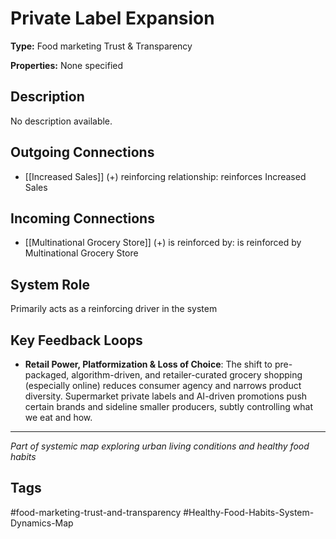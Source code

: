 # Private Label Expansion

**Type:** Food marketing Trust & Transparency

**Properties:** None specified

## Description
No description available.

## Outgoing Connections
- [[Increased Sales]] (+) reinforcing relationship: reinforces Increased Sales

## Incoming Connections
- [[Multinational Grocery Store]] (+) is reinforced by: is reinforced by Multinational Grocery Store

## System Role
Primarily acts as a reinforcing driver in the system

## Key Feedback Loops
- **Retail Power, Platformization & Loss of Choice**: The shift to pre-packaged, algorithm-driven, and retailer-curated grocery shopping (especially online) reduces consumer agency and narrows product diversity. Supermarket private labels and AI-driven promotions push certain brands and sideline smaller producers, subtly controlling what we eat and how.

---
*Part of systemic map exploring urban living conditions and healthy food habits*

## Tags
#food-marketing-trust-and-transparency #Healthy-Food-Habits-System-Dynamics-Map
